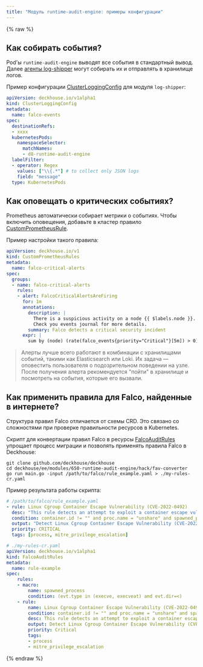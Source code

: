 ```yaml
---
title: "Модуль runtime-audit-engine: примеры конфигурации"
---
```


{% raw %}

## Как собирать события?

Pod'ы `runtime-audit-engine` выводят все события в стандартный вывод.
Далее [агенты log-shipper](../460-log-shipper/) могут собирать их и отправлять в хранилище логов.

Пример конфигурации [ClusterLoggingConfig](../460-log-shipper/cr.html#clusterloggingconfig) для модуля `log-shipper`:

```yaml
apiVersion: deckhouse.io/v1alpha1
kind: ClusterLoggingConfig
metadata:
  name: falco-events
spec:
  destinationRefs:
  - xxxx
  kubernetesPods:
    namespaceSelector:
      matchNames:
      - d8-runtime-audit-engine
  labelFilter:
  - operator: Regex
    values: ["\\{.*"] # to collect only JSON logs
    field: "message"
  type: KubernetesPods
```

## Как оповещать о критических событиях?

Prometheus автоматически собирает метрики о событиях.
Чтобы включить оповещения, добавьте в кластер правило [CustomPrometheusRule](../300-prometheus/cr.html#customprometheusrules).

Пример настройки такого правила:

```yaml
apiVersion: deckhouse.io/v1
kind: CustomPrometheusRules
metadata:
  name: falco-critical-alerts
spec:
  groups:
  - name: falco-critical-alerts
    rules:
    - alert: FalcoCriticalAlertsAreFiring
      for: 1m
      annotations:
        description: |
          There is a suspicious activity on a node {{ $labels.node }}. 
          Check you events journal for more details.
        summary: Falco detects a critical security incident
      expr: |
        sum by (node) (rate(falco_events{priority="Critical"}[5m]) > 0)
```

> Алерты лучше всего работают в комбинации с хранилищами событий, такими как Elasticsearch или Loki. Их задача — оповестить пользователя о подозрительном поведении на узле.
> После получения алерта рекомендуется "пойти" в хранилище и посмотреть на события, которые его вызвали.

## Как применить правила для Falco, найденные в интернете?

Структура правил Falco отличается от схемы CRD.
Это связано со сложностями при проверке правильности ресурсов в Kubernetes.

Скрипт для конвертации правил Falco в ресурсы [FalcoAuditRules](cr.html#falcoauditrules) упрощает процесс миграции и позволять применять правила Falco в Deckhouse:

```shell
git clone github.com/deckhouse/deckhouse
cd deckhouse/ee/modules/650-runtime-audit-engine/hack/fav-converter
go run main.go -input /path/to/falco/rule_example.yaml > ./my-rules-cr.yaml
```

Пример результата работы скрипта:

```yaml
# /path/to/falco/rule_example.yaml
- rule: Linux Cgroup Container Escape Vulnerability (CVE-2022-0492)
  desc: "This rule detects an attempt to exploit a container escape vulnerability in the Linux Kernel."
  condition: container.id != "" and proc.name = "unshare" and spawned_process and evt.args contains "mount" and evt.args contains "-o rdma" and evt.args contains "/release_agent"
  output: "Detect Linux Cgroup Container Escape Vulnerability (CVE-2022-0492) (user=%user.loginname uid=%user.loginuid command=%proc.cmdline args=%proc.args)"
  priority: CRITICAL
  tags: [process, mitre_privilege_escalation]
```

```yaml
# ./my-rules-cr.yaml
apiVersion: deckhouse.io/v1alpha1
kind: FalcoAuditRules
metadata:
  name: rule-example
spec:
    rules:
    - macro:
        name: spawned_process
        condition: (evt.type in (execve, execveat) and evt.dir=<)
    - rule:
        name: Linux Cgroup Container Escape Vulnerability (CVE-2022-0492)
        condition: container.id != "" and proc.name = "unshare" and spawned_process and evt.args contains "mount" and evt.args contains "-o rdma" and evt.args contains "/release_agent"
        desc: This rule detects an attempt to exploit a container escape vulnerability in the Linux Kernel.
        output: Detect Linux Cgroup Container Escape Vulnerability (CVE-2022-0492) (user=%user.loginname uid=%user.loginuid command=%proc.cmdline args=%proc.args)
        priority: Critical
        tags:
        - process
        - mitre_privilege_escalation
```

{% endraw %}

